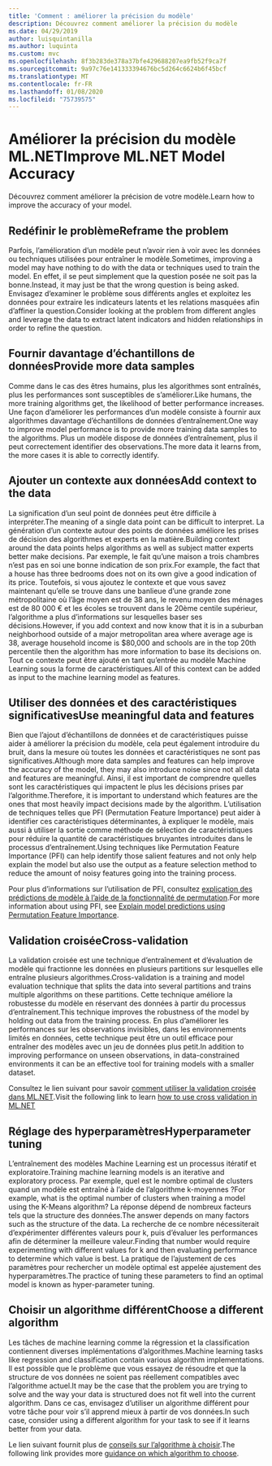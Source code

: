 ```yaml
---
title: 'Comment : améliorer la précision du modèle'
description: Découvrez comment améliorer la précision du modèle
ms.date: 04/29/2019
author: luisquintanilla
ms.author: luquinta
ms.custom: mvc
ms.openlocfilehash: 8f3b283de378a37bfe429688207ea9fb52f9ca7f
ms.sourcegitcommit: 9a97c76e141333394676bc5d264c6624b6f45bcf
ms.translationtype: MT
ms.contentlocale: fr-FR
ms.lasthandoff: 01/08/2020
ms.locfileid: "75739575"
---
```

# <a name="improve-mlnet-model-accuracy"></a><span data-ttu-id="ba3f1-103">Améliorer la précision du modèle ML.NET</span><span class="sxs-lookup"><span data-stu-id="ba3f1-103">Improve ML.NET Model Accuracy</span></span>

<span data-ttu-id="ba3f1-104">Découvrez comment améliorer la précision de votre modèle.</span><span class="sxs-lookup"><span data-stu-id="ba3f1-104">Learn how to improve the accuracy of your model.</span></span>

## <a name="reframe-the-problem"></a><span data-ttu-id="ba3f1-105">Redéfinir le problème</span><span class="sxs-lookup"><span data-stu-id="ba3f1-105">Reframe the problem</span></span>

<span data-ttu-id="ba3f1-106">Parfois, l’amélioration d’un modèle peut n’avoir rien à voir avec les données ou techniques utilisées pour entraîner le modèle.</span><span class="sxs-lookup"><span data-stu-id="ba3f1-106">Sometimes, improving a model may have nothing to do with the data or techniques used to train the model.</span></span> <span data-ttu-id="ba3f1-107">En effet, il se peut simplement que la question posée ne soit pas la bonne.</span><span class="sxs-lookup"><span data-stu-id="ba3f1-107">Instead, it may just be that the wrong question is being asked.</span></span> <span data-ttu-id="ba3f1-108">Envisagez d’examiner le problème sous différents angles et exploitez les données pour extraire les indicateurs latents et les relations masquées afin d’affiner la question.</span><span class="sxs-lookup"><span data-stu-id="ba3f1-108">Consider looking at the problem from different angles and leverage the data to extract latent indicators and hidden relationships in order to refine the question.</span></span>

## <a name="provide-more-data-samples"></a><span data-ttu-id="ba3f1-109">Fournir davantage d’échantillons de données</span><span class="sxs-lookup"><span data-stu-id="ba3f1-109">Provide more data samples</span></span>

<span data-ttu-id="ba3f1-110">Comme dans le cas des êtres humains, plus les algorithmes sont entraînés, plus les performances sont susceptibles de s’améliorer.</span><span class="sxs-lookup"><span data-stu-id="ba3f1-110">Like humans, the more training algorithms get, the likelihood of better performance increases.</span></span> <span data-ttu-id="ba3f1-111">Une façon d’améliorer les performances d’un modèle consiste à fournir aux algorithmes davantage d’échantillons de données d’entraînement.</span><span class="sxs-lookup"><span data-stu-id="ba3f1-111">One way to improve model performance is to provide more training data samples to the algorithms.</span></span> <span data-ttu-id="ba3f1-112">Plus un modèle dispose de données d’entraînement, plus il peut correctement identifier des observations.</span><span class="sxs-lookup"><span data-stu-id="ba3f1-112">The more data it learns from, the more cases it is able to correctly identify.</span></span>

## <a name="add-context-to-the-data"></a><span data-ttu-id="ba3f1-113">Ajouter un contexte aux données</span><span class="sxs-lookup"><span data-stu-id="ba3f1-113">Add context to the data</span></span>

<span data-ttu-id="ba3f1-114">La signification d’un seul point de données peut être difficile à interpréter.</span><span class="sxs-lookup"><span data-stu-id="ba3f1-114">The meaning of a single data point can be difficult to interpret.</span></span> <span data-ttu-id="ba3f1-115">La génération d’un contexte autour des points de données améliore les prises de décision des algorithmes et experts en la matière.</span><span class="sxs-lookup"><span data-stu-id="ba3f1-115">Building context around the data points helps algorithms as well as subject matter experts better make decisions.</span></span> <span data-ttu-id="ba3f1-116">Par exemple, le fait qu’une maison a trois chambres n’est pas en soi une bonne indication de son prix.</span><span class="sxs-lookup"><span data-stu-id="ba3f1-116">For example, the fact that a house has three bedrooms does not on its own give a good indication of its price.</span></span> <span data-ttu-id="ba3f1-117">Toutefois, si vous ajoutez le contexte et que vous savez maintenant qu’elle se trouve dans une banlieue d’une grande zone métropolitaine où l’âge moyen est de 38 ans, le revenu moyen des ménages est de 80 000 € et les écoles se trouvent dans le 20ème centile supérieur, l’algorithme a plus d’informations sur lesquelles baser ses décisions.</span><span class="sxs-lookup"><span data-stu-id="ba3f1-117">However, if you add context and now know that it is in a suburban neighborhood outside of a major metropolitan area where average age is 38, average household income is $80,000 and schools are in the top 20th percentile then the algorithm has more information to base its decisions on.</span></span> <span data-ttu-id="ba3f1-118">Tout ce contexte peut être ajouté en tant qu’entrée au modèle Machine Learning sous la forme de caractéristiques.</span><span class="sxs-lookup"><span data-stu-id="ba3f1-118">All of this context can be added as input to the machine learning model as features.</span></span>

## <a name="use-meaningful-data-and-features"></a><span data-ttu-id="ba3f1-119">Utiliser des données et des caractéristiques significatives</span><span class="sxs-lookup"><span data-stu-id="ba3f1-119">Use meaningful data and features</span></span>

<span data-ttu-id="ba3f1-120">Bien que l’ajout d’échantillons de données et de caractéristiques puisse aider à améliorer la précision du modèle, cela peut également introduire du bruit, dans la mesure où toutes les données et caractéristiques ne sont pas significatives.</span><span class="sxs-lookup"><span data-stu-id="ba3f1-120">Although more data samples and features can help improve the accuracy of the model, they may also introduce noise since not all data and features are meaningful.</span></span> <span data-ttu-id="ba3f1-121">Ainsi, il est important de comprendre quelles sont les caractéristiques qui impactent le plus les décisions prises par l’algorithme.</span><span class="sxs-lookup"><span data-stu-id="ba3f1-121">Therefore, it is important to understand which features are the ones that most heavily impact decisions made by the algorithm.</span></span> <span data-ttu-id="ba3f1-122">L’utilisation de techniques telles que PFI (Permutation Feature Importance) peut aider à identifier ces caractéristiques déterminantes, à expliquer le modèle, mais aussi à utiliser la sortie comme méthode de sélection de caractéristiques pour réduire la quantité de caractéristiques bruyantes introduites dans le processus d’entraînement.</span><span class="sxs-lookup"><span data-stu-id="ba3f1-122">Using techniques like Permutation Feature Importance (PFI) can help identify those salient features and not only help explain the model but also use the output as a feature selection method to reduce the amount of noisy features going into the training process.</span></span>

<span data-ttu-id="ba3f1-123">Pour plus d’informations sur l’utilisation de PFI, consultez [explication des prédictions de modèle à l’aide de la fonctionnalité de permutation](../how-to-guides/explain-machine-learning-model-permutation-feature-importance-ml-net.md).</span><span class="sxs-lookup"><span data-stu-id="ba3f1-123">For more information about using PFI, see [Explain model predictions using Permutation Feature Importance](../how-to-guides/explain-machine-learning-model-permutation-feature-importance-ml-net.md).</span></span>

## <a name="cross-validation"></a><span data-ttu-id="ba3f1-124">Validation croisée</span><span class="sxs-lookup"><span data-stu-id="ba3f1-124">Cross-validation</span></span>

<span data-ttu-id="ba3f1-125">La validation croisée est une technique d’entraînement et d’évaluation de modèle qui fractionne les données en plusieurs partitions sur lesquelles elle entraîne plusieurs algorithmes.</span><span class="sxs-lookup"><span data-stu-id="ba3f1-125">Cross-validation is a training and model evaluation technique that splits the data into several partitions and trains multiple algorithms on these partitions.</span></span> <span data-ttu-id="ba3f1-126">Cette technique améliore la robustesse du modèle en réservant des données à partir du processus d’entraînement.</span><span class="sxs-lookup"><span data-stu-id="ba3f1-126">This technique improves the robustness of the model by holding out data from the training process.</span></span> <span data-ttu-id="ba3f1-127">En plus d’améliorer les performances sur les observations invisibles, dans les environnements limités en données, cette technique peut être un outil efficace pour entraîner des modèles avec un jeu de données plus petit.</span><span class="sxs-lookup"><span data-stu-id="ba3f1-127">In addition to improving performance on unseen observations, in data-constrained environments it can be an effective tool for training models with a smaller dataset.</span></span>

<span data-ttu-id="ba3f1-128">Consultez le lien suivant pour savoir [comment utiliser la validation croisée dans ML.NET](../how-to-guides/train-machine-learning-model-cross-validation-ml-net.md).</span><span class="sxs-lookup"><span data-stu-id="ba3f1-128">Visit the following link to learn [how to use cross validation in ML.NET](../how-to-guides/train-machine-learning-model-cross-validation-ml-net.md)</span></span>

## <a name="hyperparameter-tuning"></a><span data-ttu-id="ba3f1-129">Réglage des hyperparamètres</span><span class="sxs-lookup"><span data-stu-id="ba3f1-129">Hyperparameter tuning</span></span>

<span data-ttu-id="ba3f1-130">L’entraînement des modèles Machine Learning est un processus itératif et exploratoire.</span><span class="sxs-lookup"><span data-stu-id="ba3f1-130">Training machine learning models is an iterative and exploratory process.</span></span> <span data-ttu-id="ba3f1-131">Par exemple, quel est le nombre optimal de clusters quand un modèle est entraîné à l’aide de l’algorithme k-moyennes ?</span><span class="sxs-lookup"><span data-stu-id="ba3f1-131">For example, what is the optimal number of clusters when training a model using the K-Means algorithm?</span></span> <span data-ttu-id="ba3f1-132">La réponse dépend de nombreux facteurs tels que la structure des données.</span><span class="sxs-lookup"><span data-stu-id="ba3f1-132">The answer depends on many factors such as the structure of the data.</span></span> <span data-ttu-id="ba3f1-133">La recherche de ce nombre nécessiterait d’expérimenter différentes valeurs pour k, puis d’évaluer les performances afin de déterminer la meilleure valeur.</span><span class="sxs-lookup"><span data-stu-id="ba3f1-133">Finding that number would require experimenting with different values for k and then evaluating performance to determine which value is best.</span></span> <span data-ttu-id="ba3f1-134">La pratique de l’ajustement de ces paramètres pour rechercher un modèle optimal est appelée ajustement des hyperparamètres.</span><span class="sxs-lookup"><span data-stu-id="ba3f1-134">The practice of tuning these parameters to find an optimal model is known as hyper-parameter tuning.</span></span>

## <a name="choose-a-different-algorithm"></a><span data-ttu-id="ba3f1-135">Choisir un algorithme différent</span><span class="sxs-lookup"><span data-stu-id="ba3f1-135">Choose a different algorithm</span></span>

<span data-ttu-id="ba3f1-136">Les tâches de machine learning comme la régression et la classification contiennent diverses implémentations d’algorithmes.</span><span class="sxs-lookup"><span data-stu-id="ba3f1-136">Machine learning tasks like regression and classification contain various algorithm implementations.</span></span> <span data-ttu-id="ba3f1-137">Il est possible que le problème que vous essayez de résoudre et que la structure de vos données ne soient pas réellement compatibles avec l’algorithme actuel.</span><span class="sxs-lookup"><span data-stu-id="ba3f1-137">It may be the case that the problem you are trying to solve and the way your data is structured does not fit well into the current algorithm.</span></span> <span data-ttu-id="ba3f1-138">Dans ce cas, envisagez d’utiliser un algorithme différent pour votre tâche pour voir s’il apprend mieux à partir de vos données.</span><span class="sxs-lookup"><span data-stu-id="ba3f1-138">In such case, consider using a different algorithm for your task to see if it learns better from your data.</span></span>

<span data-ttu-id="ba3f1-139">Le lien suivant fournit plus de [conseils sur l’algorithme à choisir](../how-to-choose-an-ml-net-algorithm.md).</span><span class="sxs-lookup"><span data-stu-id="ba3f1-139">The following link provides more [guidance on which algorithm to choose](../how-to-choose-an-ml-net-algorithm.md).</span></span>
